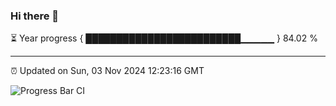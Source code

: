 ### Hi there 👋

⏳ Year progress { █████████████████████████▁▁▁▁▁ } 84.02 %

---

⏰ Updated on Sun, 03 Nov 2024 12:23:16 GMT

![Progress Bar CI](https://github.com/liununu/liununu/workflows/Progress%20Bar%20CI/badge.svg)
